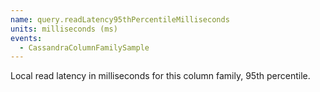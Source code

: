 ```yaml
---
name: query.readLatency95thPercentileMilliseconds
units: milliseconds (ms)
events:
  - CassandraColumnFamilySample
---
```


Local read latency in milliseconds for this column family, 95th percentile.